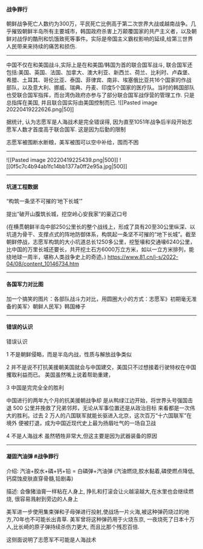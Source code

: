 #### 战争罪行

朝鲜战争死亡人数约为300万，平民死亡比例高于第二次世界大战或越南战争。几乎摧毁朝鲜半岛所有主要城市，韩国政府杀害上万颠覆国家的共产主义者，以及朝鲜对战俘的酷刑和饥饿致死等事件。实际是帝国主义霸权影响的延续,给第三世界人民带来来持续的痛苦和损伤.

***

中国不仅在和美国战斗,实际上是在和美国/韩国为首的联合国军战斗, 联合国军还包括:美国、英国、法国、加拿大、澳大利亚、新西兰、荷兰、比利时、卢森堡、希腊、土耳其、哥伦比亚、泰国、菲律宾、南非、埃塞俄比亚共16个国家的作战部队，以及意大利、挪威、瑞典、丹麦、印度5个国家的医疗队。当时的韩国部队也受联合国军指挥，而台湾伪政府亦参与了部分联合国军战俘营的管理工作.  只是总指挥在美国, 并且联合国实际由美国控制而已.
![[Pasted image 20220419222626.png|50]]

据统计, 认为志愿军是人海战术是完全错误得, 因为直至1051年战争后半段开始志愿军人数才首度高于联合国军. 这是因为后勤的限制

志愿军被围断水断粮，美军被围可以空中补给，围而不困

***

![[Pasted image 20220419225439.png|500]]
![[0f5c7c4b94ab1fc14bb1377a0ff2e95a.jpg|500]]


***

#### 坑道工程数据
“构筑一条坚不可摧的‘地下长城’”

提出“破开山腹筑长城，挖空岭心安我家”的豪迈口号

(在横贯朝鲜半岛中部250公里长的整个战线上，形成了具有20至30公里纵深、以坑道为骨干、支撑点式的阵地防御体系，构筑起一条坚不可摧的“地下长城”。截至朝鲜停战，志愿军构筑的大小坑道总长1250多公里，挖堑壕和交通壕6240公里，比中国的万里长城还要长，共开挖土石方6000万立方米，如以一立方米排列，能绕地球一周半，堪称人类战争史上的奇迹。)
https://www.81.cn/j-s/2022-04/08/content_10146734.htm

***

#### 各国军力对比图
加一个搞笑的图片：各部队战斗力对比，用圆圈大小的方式：志愿军》初期毫无准备的美军〉朝鲜人民军》韩国棒子

***

#### 错误的认识

错误认识

1 不是朝鲜侵略，而是半岛内战，性质与解放战争类似

2 并不是说不打抗美援朝美国就会与中国建交，美国只不过想接着行驶特权在中国攫取利益而已。 美国虽然嘴上说着帮助重建，

3 中国是完完全全的胜利

中国进行的两年九个月的抗美援朝战争却 是从鸭绿江边开始，将世界头号强国击退 500 公里并挽救了兄弟邻邦，无论从军事位置还是从政治目标 来看都是一次伟大的胜利。过去 2 万人的八国联军就能长驱进入北京，这次百万“十六国联军”在境外 便被打退，成为中国近现代史上最为扬眉吐气的一场自卫战

4 不是人海战术
虽然牺牲非常大,但这主要是因为武器装备的原因

***

#### 凝固汽油弹 #战争罪行 
介绍:
汽油+胶水+磷+钙+铅 = 白磷弹+汽油弹
(汽油燃烧,胶水黏着,磷使燃点降低,钙腐蚀皮肤直穿骨髓,铅剧毒)

描述: 会像猪油膏一样粘在人身上, 挣扎和打滚会让火越滚越大,在水里也会继续燃烧, 很容易溅射到旁边的人身上

美军进一步使用集束弹和子母弹进行投射,使战场一片火海,被这种弹药烧过的地方,70年也不可能长出青草. 美军曾将这种弹药用于火烧东京, 一夜烧死了日本十万人,比长崎的原子弹持续杀伤力更大, 而且比那个残忍百倍.

这侧面说明了志愿军不可能是人海战术